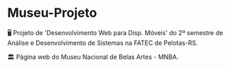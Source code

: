 # Museu-Projeto
🖥️ Projeto de 'Desenvolvimento Web para Disp. Móveis' do 2º semestre de Análise e Desenvolvimento de Sistemas na FATEC de Pelotas-RS.

🏛️ Página web do Museu Nacional de Belas Artes - MNBA. 
